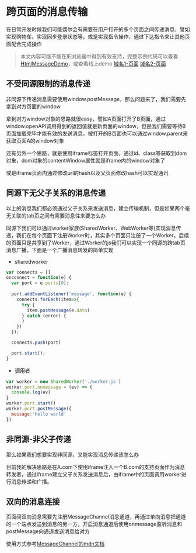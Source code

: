 # 跨页面的消息传输

在日常开发时候我们可能偶尔会有需要在用户打开的多个页面之间传递消息，譬如实现购物车、实现同步登录状态等，或是实现指令操作、通过下达指令来让其他页面配合完成操作

> 本文内容可能不能在IE浏览器中得到有效支持，完整示例代码可以查看[HtmlMessageDemo](https://github.com/fenyuluoshang/HtmlMessageDemo)，或查看线上demo  [域名1-页面](https://blog.fenyu.club/messageDemo/)  [域名2-页面](https://www.fenyu.club/messageDemo/)

## 不受同源限制的消息传递

非同源下传递消息需要使用window.postMessage，那么问题来了，我们需要先拿到对方页面的window

拿到对方window对象的思路就很easy，譬如A页面打开了B页面，通过window.openAPI调用得到的返回值就是新页面的window，但是我们需要等待B页面加载完毕才能有效的发送消息，被打开的B页面也可以通过window.parent来获取页面A的window对象

还有另外一个思路，就是使用iframe标签打开页面，通过id、class等获取到dom对象，dom对象的contentWindow属性就是iframe内的window对象了

或是iframe页面内通过修改url的hash以及父页面修改hash可以实现通讯

## 同源下无父子关系的消息传递

以上的消息我们都必须通过父子关系来发送消息，建立传输机制，但是如果两个毫无关联的tab页之间有需要消息往来要怎么办

同源下我们可以通过worker家族(SharedWorker、WebWorker等)实现消息传递，我们在每个页面下注册Worker时，其实多个页面只注册了一个Worker，后续的页面只是共享到了Worker，通过Worker的js我们可以实现一个同源的跨tab页消息广播，下面是一个广播消息转发的简单实现

- sharedworker
```javascript
var connects = []
onconnect = function(e) {
  var port = e.ports[0];
  
  port.addEventListener('message', function(e) {
    connects.forEach(item=>{
      try {
        item.postMessage(e.data)
      } catch (error) {
      }
    })
  });

  connects.push(port)

  port.start();
}
```

- 调用者
```javascript
var worker = new SharedWorker('./worker.js')
worker.port.onmessage = (ev) => {
  console.log(ev)
}
worker.port.start()
worker.port.postMessage({
  message:'hello world'
})
```

## 非同源-非父子传递

那么如果我们想要实现非同源，又能实现消息传递该怎么办

目前我的解决思路是在A.com下使用iframe注入一个B.com的支持页面作为消息转发者，通过iframe建立父子关系发送消息后，由iframe中的页面调用worker进行消息传递和广播。

## 双向的消息连接

页面间双向消息需要先注册MessageChannel消息通道，再通过单向消息把通道的一个端点发送到消息的另一方，开启消息通道后使用onmessage监听消息和postMessage向通道发送消息给对方

使用方式参考[MessageChannel的mdn文档](https://developer.mozilla.org/zh-CN/docs/Web/API/MessageChannel)